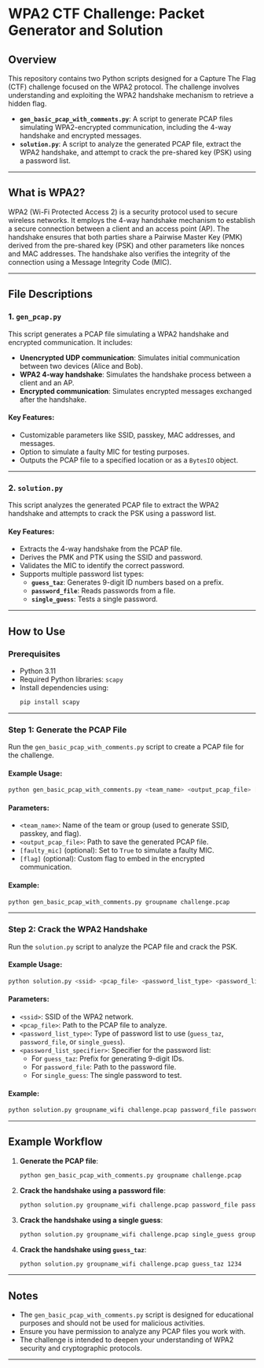 # WPA2 CTF Challenge: Packet Generator and Solution

## Overview

This repository contains two Python scripts designed for a Capture The Flag (CTF) challenge focused on the WPA2 protocol. The challenge involves understanding and exploiting the WPA2 handshake mechanism to retrieve a hidden flag. 

- **`gen_basic_pcap_with_comments.py`**: A script to generate PCAP files simulating WPA2-encrypted communication, including the 4-way handshake and encrypted messages.
- **`solution.py`**: A script to analyze the generated PCAP file, extract the WPA2 handshake, and attempt to crack the pre-shared key (PSK) using a password list.

---

## What is WPA2?

WPA2 (Wi-Fi Protected Access 2) is a security protocol used to secure wireless networks. It employs the 4-way handshake mechanism to establish a secure connection between a client and an access point (AP). The handshake ensures that both parties share a Pairwise Master Key (PMK) derived from the pre-shared key (PSK) and other parameters like nonces and MAC addresses. The handshake also verifies the integrity of the connection using a Message Integrity Code (MIC).

---

## File Descriptions

### 1. `gen_pcap.py`

This script generates a PCAP file simulating a WPA2 handshake and encrypted communication. It includes:

- **Unencrypted UDP communication**: Simulates initial communication between two devices (Alice and Bob).
- **WPA2 4-way handshake**: Simulates the handshake process between a client and an AP.
- **Encrypted communication**: Simulates encrypted messages exchanged after the handshake.

#### Key Features:
- Customizable parameters like SSID, passkey, MAC addresses, and messages.
- Option to simulate a faulty MIC for testing purposes.
- Outputs the PCAP file to a specified location or as a `BytesIO` object.

---

### 2. `solution.py`

This script analyzes the generated PCAP file to extract the WPA2 handshake and attempts to crack the PSK using a password list.

#### Key Features:
- Extracts the 4-way handshake from the PCAP file.
- Derives the PMK and PTK using the SSID and password.
- Validates the MIC to identify the correct password.
- Supports multiple password list types:
    - **`guess_taz`**: Generates 9-digit ID numbers based on a prefix.
    - **`password_file`**: Reads passwords from a file.
    - **`single_guess`**: Tests a single password.

---

## How to Use

### Prerequisites

- Python 3.11
- Required Python libraries: `scapy`
- Install dependencies using:
    ```bash
    pip install scapy
    ```

---

### Step 1: Generate the PCAP File

Run the `gen_basic_pcap_with_comments.py` script to create a PCAP file for the challenge.

#### Example Usage:
```bash
python gen_basic_pcap_with_comments.py <team_name> <output_pcap_file> [faulty_mic] [flag]
```

#### Parameters:
- `<team_name>`: Name of the team or group (used to generate SSID, passkey, and flag).
- `<output_pcap_file>`: Path to save the generated PCAP file.
- `[faulty_mic]` (optional): Set to `True` to simulate a faulty MIC.
- `[flag]` (optional): Custom flag to embed in the encrypted communication.

#### Example:
```bash
python gen_basic_pcap_with_comments.py groupname challenge.pcap
```

---

### Step 2: Crack the WPA2 Handshake

Run the `solution.py` script to analyze the PCAP file and crack the PSK.

#### Example Usage:
```bash
python solution.py <ssid> <pcap_file> <password_list_type> <password_list_specifier>
```

#### Parameters:
- `<ssid>`: SSID of the WPA2 network.
- `<pcap_file>`: Path to the PCAP file to analyze.
- `<password_list_type>`: Type of password list to use (`guess_taz`, `password_file`, or `single_guess`).
- `<password_list_specifier>`: Specifier for the password list:
    - For `guess_taz`: Prefix for generating 9-digit IDs.
    - For `password_file`: Path to the password file.
    - For `single_guess`: The single password to test.

#### Example:
```bash
python solution.py groupname_wifi challenge.pcap password_file passwords.txt
```

---

## Example Workflow

1. **Generate the PCAP file**:
     ```bash
     python gen_basic_pcap_with_comments.py groupname challenge.pcap
     ```

2. **Crack the handshake using a password file**:
     ```bash
     python solution.py groupname_wifi challenge.pcap password_file passwords.txt
     ```

3. **Crack the handshake using a single guess**:
     ```bash
     python solution.py groupname_wifi challenge.pcap single_guess groupname_super_secret_password
     ```

4. **Crack the handshake using `guess_taz`**:
     ```bash
     python solution.py groupname_wifi challenge.pcap guess_taz 1234
     ```

---

## Notes

- The `gen_basic_pcap_with_comments.py` script is designed for educational purposes and should not be used for malicious activities.
- Ensure you have permission to analyze any PCAP files you work with.
- The challenge is intended to deepen your understanding of WPA2 security and cryptographic protocols.

---  